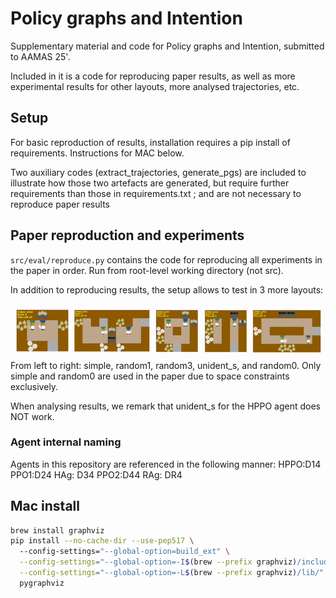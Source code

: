 # Policy graphs and Intention
Supplementary material and code for Policy graphs and Intention, submitted to AAMAS 25'.

Included in it is a code for reproducing paper results, as well as more experimental results for other layouts, more 
analysed trajectories, etc.

## Setup
For basic reproduction of results, installation requires a pip install of requirements. Instructions for MAC below.

Two auxiliary codes (extract_trajectories, generate_pgs) are included to illustrate how those two artefacts are
generated, but require further requirements than those in requirements.txt ; and are not necessary to reproduce
paper results

## Paper reproduction and experiments

`src/eval/reproduce.py` contains the code for reproducing all experiments in the paper in order. Run from root-level
working directory (not src).

In addition to reproducing results, the setup allows to test in 3 more layouts:

![layouts](docs/assets/layouts.png)
From left to right: simple, random1, random3, unident_s, and random0. Only simple and random0 are used in the
paper due to space constraints exclusively.

When analysing results, we remark that unident_s for the HPPO agent does NOT work.

### Agent internal naming

Agents in this repository are referenced in the following manner:
HPPO:D14
PPO1:D24
HAg: D34
PPO2:D44
RAg: DR4

## Mac install

```bash
brew install graphviz
pip install --no-cache-dir --use-pep517 \ 
  --config-settings="--global-option=build_ext" \
  --config-settings="--global-option=-I$(brew --prefix graphviz)/include/" \
  --config-settings="--global-option=-L$(brew --prefix graphviz)/lib/" \
  pygraphviz
```